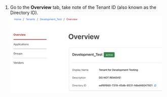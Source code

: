 1. Go to the **Overview** tab, take note of the Tenant ID (also known as the Directory ID).
![tenant_id](assets/tenant-id/01-tenant-id.png)